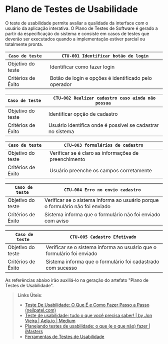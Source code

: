# Plano de Testes de Usabilidade

O teste de usabilidade permite avaliar a qualidade da interface com o usuário da aplicação interativa. O Plano de Testes de Software é gerado a partir da especificação do sistema e consiste em casos de testes que deverão ser executados quando a implementação estiver parcial ou totalmente pronta.



| `Caso de teste ` | ` CTU-001 Identificar botão de login `                    | 
|--------------------|--------------------------------------------------------| 
| Objetivo do teste            | Identificar como fazer login                   |  
| Critérios de Êxito           | Botão de login e opções é identificado pelo operador| 

| `Caso de teste ` | ` CTU-002 Realizar cadastro caso ainda não possua  `                    | 
|--------------------|--------------------------------------------------------| 
| Objetivo do teste            | Identificar opção de cadastro                   |  
| Critérios de Êxito           | Usuário identifica onde é possível se cadastrar no sistema| 

| `Caso de teste ` | ` CTU-003 formulários de cadastro  `                    | 
|--------------------|--------------------------------------------------------| 
| Objetivo do teste            | Verificar se é claro as informações de preenchimento                   |  
| Critérios de Êxito           | Usuário preenche os campos corretamente  | 

| `Caso de teste ` | ` CTU-004 Erro no envio cadastro `                    | 
|--------------------|--------------------------------------------------------| 
| Objetivo do teste            | Verificar se o sistema informa ao usuário porque o formulário não foi enviado                    |  
| Critérios de Êxito           | Sistema informa que o formulário não foi enviado com aviso| 

| `Caso de teste ` | ` CTU-005 Cadastro Efetivado `                    | 
|--------------------|--------------------------------------------------------| 
| Objetivo do teste            | Verificar se o sistema informa ao usuário que o formulário foi enviado                   |  
| Critérios de Êxito           | Sistema informa que o formulário  foi cadastrado com sucesso| 




As referências abaixo irão auxiliá-lo na geração do artefato "Plano de Testes de Usabilidade".

> **Links Úteis**:
> - [Teste De Usabilidade: O Que É e Como Fazer Passo a Passo (neilpatel.com)](https://neilpatel.com/br/blog/teste-de-usabilidade/)
> - [Teste de usabilidade: tudo o que você precisa saber! | by Jon Vieira | Aela.io | Medium](https://medium.com/aela/teste-de-usabilidade-o-que-voc%C3%AA-precisa-saber-39a36343d9a6/)
> - [Planejando testes de usabilidade: o que (e o que não) fazer | iMasters](https://imasters.com.br/design-ux/planejando-testes-de-usabilidade-o-que-e-o-que-nao-fazer/)
> - [Ferramentas de Testes de Usabilidade](https://www.usability.gov/how-to-and-tools/resources/templates.html)
